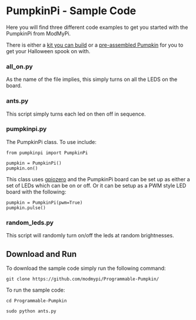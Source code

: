# PumpkinPi - Sample Code

Here you will find three different code examples to get you started with the PumpkinPi from ModMyPi.

There is either a [kit you can build](https://www.modmypi.com/raspberry-pi/led-displays-and-drivers-1034/led-boards-1040/halloween-pumpkin-solder-kit) or a [pre-assembled Pumpkin](https://www.modmypi.com/raspberry-pi/led-displays-and-drivers-1034/led-boards-1040/halloween-pumpkin-programmable-kit) for you to get your Halloween spook on with.

### all_on.py

As the name of the file implies, this simply turns on all the LEDS on the board.

### ants.py

This script simply turns each led on then off in sequence.

### pumpkinpi.py

The PumpkinPi class. To use include:

```
from pumpkinpi import PumpkinPi

pumpkin = PumpkinPi()
pumpkin.on()
```
This class uses [gpiozero](https://github.com/RPi-Distro/python-gpiozero) and the PumpkinPi board can be set up as either a set of LEDs which can be on or off. Or it can be setup as a PWM style LED board with the following:
```
pumpkin = PumpkinPi(pwm=True)
pumpkin.pulse()
```

### random_leds.py

This script will randomly turn on/off the leds at random brightnesses.

## Download and Run

To download the sample code simply run the following command:

```
git clone https://github.com/modmypi/Programmable-Pumpkin/
```

To run the sample code:

```
cd Programmable-Pumpkin
```

```
sudo python ants.py
```
